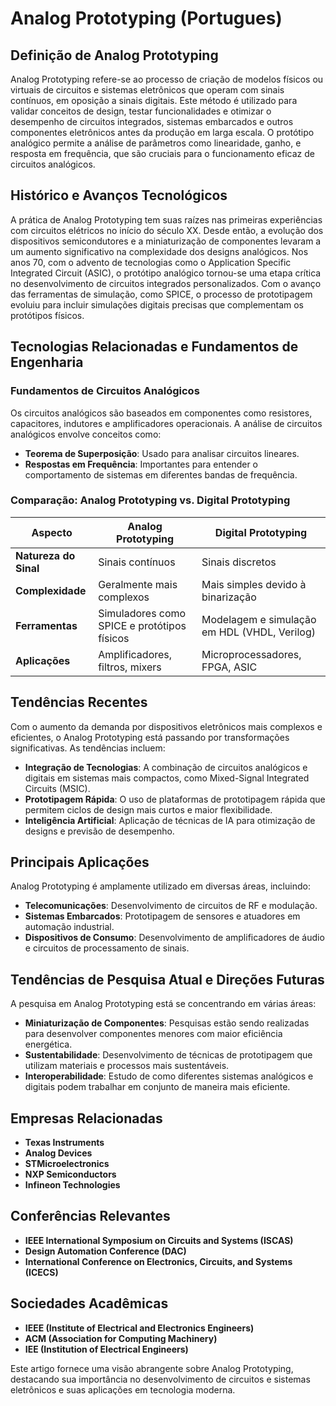 # Analog Prototyping (Portugues)

## Definição de Analog Prototyping

Analog Prototyping refere-se ao processo de criação de modelos físicos ou virtuais de circuitos e sistemas eletrônicos que operam com sinais contínuos, em oposição a sinais digitais. Este método é utilizado para validar conceitos de design, testar funcionalidades e otimizar o desempenho de circuitos integrados, sistemas embarcados e outros componentes eletrônicos antes da produção em larga escala. O protótipo analógico permite a análise de parâmetros como linearidade, ganho, e resposta em frequência, que são cruciais para o funcionamento eficaz de circuitos analógicos.

## Histórico e Avanços Tecnológicos

A prática de Analog Prototyping tem suas raízes nas primeiras experiências com circuitos elétricos no início do século XX. Desde então, a evolução dos dispositivos semicondutores e a miniaturização de componentes levaram a um aumento significativo na complexidade dos designs analógicos. Nos anos 70, com o advento de tecnologias como o Application Specific Integrated Circuit (ASIC), o protótipo analógico tornou-se uma etapa crítica no desenvolvimento de circuitos integrados personalizados. Com o avanço das ferramentas de simulação, como SPICE, o processo de prototipagem evoluiu para incluir simulações digitais precisas que complementam os protótipos físicos.

## Tecnologias Relacionadas e Fundamentos de Engenharia

### Fundamentos de Circuitos Analógicos

Os circuitos analógicos são baseados em componentes como resistores, capacitores, indutores e amplificadores operacionais. A análise de circuitos analógicos envolve conceitos como:

- **Teorema de Superposição**: Usado para analisar circuitos lineares.
- **Respostas em Frequência**: Importantes para entender o comportamento de sistemas em diferentes bandas de frequência.

### Comparação: Analog Prototyping vs. Digital Prototyping

| Aspecto                    | Analog Prototyping                     | Digital Prototyping                     |
|---------------------------|--------------------------------------|----------------------------------------|
| **Natureza do Sinal**     | Sinais contínuos                     | Sinais discretos                       |
| **Complexidade**          | Geralmente mais complexos            | Mais simples devido à binarização     |
| **Ferramentas**           | Simuladores como SPICE e protótipos físicos | Modelagem e simulação em HDL (VHDL, Verilog) |
| **Aplicações**            | Amplificadores, filtros, mixers      | Microprocessadores, FPGA, ASIC         |

## Tendências Recentes

Com o aumento da demanda por dispositivos eletrônicos mais complexos e eficientes, o Analog Prototyping está passando por transformações significativas. As tendências incluem:

- **Integração de Tecnologias**: A combinação de circuitos analógicos e digitais em sistemas mais compactos, como Mixed-Signal Integrated Circuits (MSIC).
- **Prototipagem Rápida**: O uso de plataformas de prototipagem rápida que permitem ciclos de design mais curtos e maior flexibilidade.
- **Inteligência Artificial**: Aplicação de técnicas de IA para otimização de designs e previsão de desempenho.

## Principais Aplicações

Analog Prototyping é amplamente utilizado em diversas áreas, incluindo:

- **Telecomunicações**: Desenvolvimento de circuitos de RF e modulação.
- **Sistemas Embarcados**: Prototipagem de sensores e atuadores em automação industrial.
- **Dispositivos de Consumo**: Desenvolvimento de amplificadores de áudio e circuitos de processamento de sinais.

## Tendências de Pesquisa Atual e Direções Futuras

A pesquisa em Analog Prototyping está se concentrando em várias áreas:

- **Miniaturização de Componentes**: Pesquisas estão sendo realizadas para desenvolver componentes menores com maior eficiência energética.
- **Sustentabilidade**: Desenvolvimento de técnicas de prototipagem que utilizam materiais e processos mais sustentáveis.
- **Interoperabilidade**: Estudo de como diferentes sistemas analógicos e digitais podem trabalhar em conjunto de maneira mais eficiente.

## Empresas Relacionadas

- **Texas Instruments**
- **Analog Devices**
- **STMicroelectronics**
- **NXP Semiconductors**
- **Infineon Technologies**

## Conferências Relevantes

- **IEEE International Symposium on Circuits and Systems (ISCAS)**
- **Design Automation Conference (DAC)**
- **International Conference on Electronics, Circuits, and Systems (ICECS)**

## Sociedades Acadêmicas

- **IEEE (Institute of Electrical and Electronics Engineers)**
- **ACM (Association for Computing Machinery)**
- **IEE (Institution of Electrical Engineers)**

Este artigo fornece uma visão abrangente sobre Analog Prototyping, destacando sua importância no desenvolvimento de circuitos e sistemas eletrônicos e suas aplicações em tecnologia moderna.